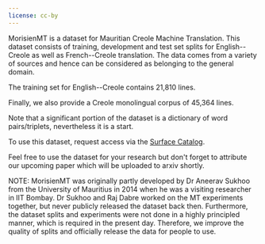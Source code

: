 ```yaml
---
license: cc-by
---
```


MorisienMT is a dataset for Mauritian Creole Machine Translation.  This dataset
consists of training, development and test set splits for English--Creole as
well as French--Creole translation.  The data comes from a variety of sources
and hence can be considered as belonging to the general domain.

The training set for English--Creole contains 21,810 lines.

Finally, we also provide a Creole monolingual corpus of 45,364 lines.

Note that a significant portion of the dataset is a dictionary of word
pairs/triplets, nevertheless it is a start.

To use this dataset, request access via the
 [Surface Catalog](https://catalog.surfacedata.org/).

Feel free to use the dataset for your research but don't forget to attribute
our upcoming paper which will be uploaded to arxiv shortly.

NOTE: MorisienMT was originally partly developed by Dr Aneerav Sukhoo from the
University of Mauritius in 2014 when he was a visiting researcher in IIT
Bombay.  Dr Sukhoo and Raj Dabre worked on the MT experiments together, but
never publicly released the dataset back then.  Furthermore, the dataset splits
and experiments were not done in a highly principled manner, which is required
in the present day.  Therefore, we improve the quality of splits and officially
release the data for people to use.
